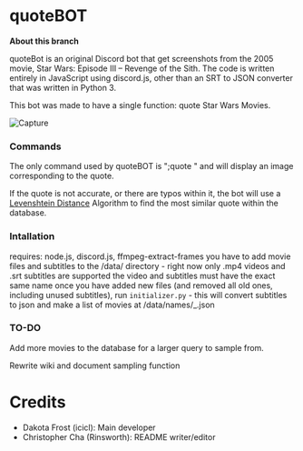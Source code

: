 # quoteBOT
**About this branch**

quoteBot is an original Discord bot that get screenshots from the 2005 movie, Star Wars: Episode III – Revenge of the Sith. The code is written entirely in JavaScript using discord.js, other than an SRT to JSON converter that was written in Python 3.

This bot was made to have a single function: quote Star Wars Movies.

![Capture](https://i.imgur.com/FU25lFJ.png)

### Commands

The only command used by quoteBOT is ";quote <quote here>" and will display an image corresponding to the quote. 
  
If the quote is not accurate, or there are typos within it, the bot will use a [Levenshtein Distance](https://en.wikipedia.org/wiki/Levenshtein_distance) Algorithm to find the most similar quote within the database.

### Intallation
requires: node.js, discord.js, ffmpeg-extract-frames
you have to add movie files and subtitles to the /data/ directory - right now only .mp4 videos and .srt subtitles are supported
the video and subtitles must have the exact same name
once you have added new files (and removed all old ones, including unused subtitles), run `initializer.py` - this will convert subtitles to json and make a list of movies at /data/names/_.json

### TO-DO

Add more movies to the database for a larger query to sample from.

Rewrite wiki and document sampling function

# Credits
* Dakota Frost (icicl): Main developer
* Christopher Cha (Rinsworth): README writer/editor
